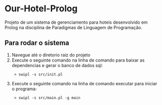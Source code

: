 # Our-Hotel-Prolog
Projeto de um sistema de gerenciamento para hoteis desenvolvido em Prolog na disciplina de Paradigmas de Linguagem de Programação.

## Para rodar o sistema

1. Navegue até o diretorio raiz do projeto
2. Execute o seguinte comando na linha de comando para baixar as dependencias e gerar o banco de dados sql:
   ```shell
    > swipl -s src/init.pl
   ```
3. Execute o seguinte comando na linha de comando executar para iniciar o programa:
   ```shell
    > swipl -s src/main.pl -g main
   ```